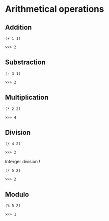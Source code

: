 # Arithmetical operations

## Addition

```
(+ 1 1)

>>> 2
```

## Substraction

```
(- 3 1)

>>> 2
```

## Multiplication

```
(* 2 2)

>>> 4
```

## Division

```
(/ 4 2)

>>> 2
```
Interger division !
```
(/ 5 2)

>>> 2
```

## Modulo

```
(% 5 2)

>>> 1
```


